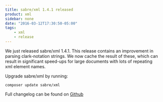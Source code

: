 ```yaml
---
title: sabre/xml 1.4.1 released
product: xml 
sidebar: none
date: "2016-03-12T17:30:50-05:00"
tags:
    - xml 
    - release
---
```


We just released sabre/xml 1.4.1. This release contains an improvement in
parsing clark-notation strings. We now cache the result of these, which can
result in significant speed-ups for large documents with lots of repeating
xml element names.

Upgrade sabre/xml by running:

    composer update sabre/xml

Full changelog can be found on [Github][1]

[1]: https://github.com/sabre-io/xml/blob/1.4.1/CHANGELOG.md
[2]: https://github.com/sabre-io/xml/releases
